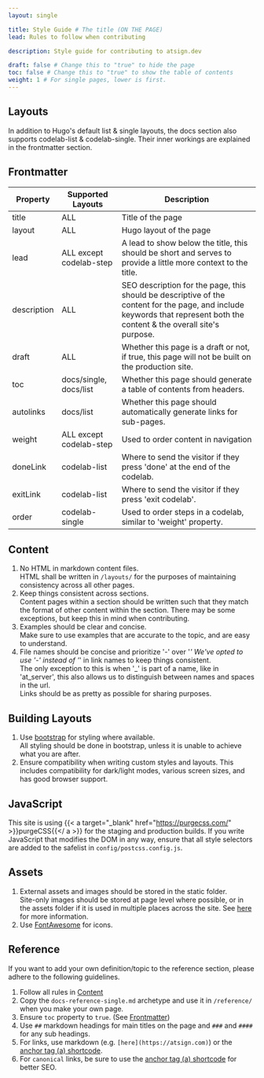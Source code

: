 ```yaml
---
layout: single

title: Style Guide # The title (ON THE PAGE)
lead: Rules to follow when contributing

description: Style guide for contributing to atsign.dev

draft: false # Change this to "true" to hide the page
toc: false # Change this to "true" to show the table of contents
weight: 1 # For single pages, lower is first.
---
```


## Layouts

In addition to Hugo's default list & single layouts, the docs section also supports codelab-list & codelab-single. Their inner workings are explained in the frontmatter section.

## Frontmatter

| Property    | Supported Layouts       | Description                                                                                                                                                              |
| ----------- | ----------------------- | ------------------------------------------------------------------------------------------------------------------------------------------------------------------------ |
| title       | ALL                     | Title of the page                                                                                                                                                        |
| layout      | ALL                     | Hugo layout of the page                                                                                                                                                  |
| lead        | ALL except codelab-step | A lead to show below the title, this should be short and serves to provide a little more context to the title.                                                           |
| description | ALL                     | SEO description for the page, this should be descriptive of the content for the page, and include keywords that represent both the content & the overall site's purpose. |
| draft       | ALL                     | Whether this page is a draft or not, if true, this page will not be built on the production site.                                                                        |
| toc         | docs/single, docs/list  | Whether this page should generate a table of contents from headers.                                                                                                      |
| autolinks   | docs/list               | Whether this page should automatically generate links for sub-pages.                                                                                                     |
| weight      | ALL except codelab-step | Used to order content in navigation                                                                                                                                      |
| doneLink    | codelab-list            | Where to send the visitor if they press 'done' at the end of the codelab.                                                                                                |
| exitLink    | codelab-list            | Where to send the visitor if they press 'exit codelab'.                                                                                                                  |
| order       | codelab-single          | Used to order steps in a codelab, similar to 'weight' property.                                                                                                          |

## Content

1. No HTML in markdown content files.  
  HTML shall be written in `/layouts/` for the purposes of maintaining consistency across all other pages.
2. Keep things consistent across sections.  
  Content pages within a section should be written such that they match the format of other content within the section.
  There may be some exceptions, but keep this in mind when contributing.
3. Examples should be clear and concise.  
  Make sure to use examples that are accurate to the topic, and are easy to understand.
4. File names should be concise and prioritize '-' over '_'
  We've opted to use '-' instead of '_' in link names to keep things consistent.  
  The only exception to this is when '_' is part of a name, like in 'at_server', this also allows us to distinguish between names and spaces in the url.  
  Links should be as pretty as possible for sharing purposes.

## Building Layouts

1. Use [bootstrap](https://getbootstrap.com/docs/5.1/getting-started/introduction/) for styling where available.  
  All styling should be done in bootstrap, unless it is unable to achieve what you are after.
2. Ensure compatibility when writing custom styles and layouts.
  This includes compatibility for dark/light modes, various screen sizes, and has good browser support.

## JavaScript

This site is using {{< a target="_blank" href="https://purgecss.com/" >}}purgeCSS{{</ a >}} for the staging and production builds.
If you write JavaScript that modifies the DOM in any way, ensure that all style selectors are added to the safelist in `config/postcss.config.js`.

## Assets

1. External assets and images should be stored in the static folder.  
  Site-only images should be stored at page level where possible, or in the assets folder if it is used in multiple places across the site.
  See [here](/contribute/shortcodes/image/) for more information.
2. Use [FontAwesome](https://fontawesome.com/v4/) for icons.

## Reference
If you want to add your own definition/topic to the reference section, please adhere to the following guidelines.
1. Follow all rules in [Content](/contribute/style-guide/#content)
2. Copy the `docs-reference-single.md` archetype and use it in `/reference/` when you make your own page.
3. Ensure `toc` property to `true`. (See [Frontmatter](/contribute/style-guide/#frontmatter))
4. Use `##` markdown headings for main titles on the page and `###` and `####` for any sub headings.
5. For links, use markdown (e.g. `[here](https://atsign.com)`) or the [anchor tag (a) shortcode](/contribute/shortcodes/links/).
6. For `canonical` links, be sure to use the [anchor tag (a) shortcode](/contribute/shortcodes/links/) for better SEO.

